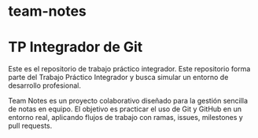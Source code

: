 # team-notes
# TP Integrador de Git
Este es el repositorio de trabajo práctico integrador.
Este repositorio forma parte del Trabajo Práctico Integrador y busca simular un entorno de desarrollo profesional.

Team Notes es un proyecto colaborativo diseñado para la gestión sencilla de notas en equipo.
El objetivo es practicar el uso de Git y GitHub en un entorno real, aplicando flujos de trabajo con ramas, issues, milestones y pull requests.